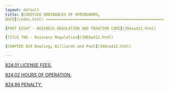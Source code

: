 ```yaml
---
layout: default 
title: [CODIFIED ORDINANCES OF SPRINGBORO,
OHIO](index.html) =====================================================

[PART EIGHT - BUSINESS REGULATION AND TAXATION CODE](394aa412.html)

[TITLE TWO - Business Regulation](3966a412.html)

[CHAPTER 824 Bowling, Billiards and Pool](39dca412.html)

---
```


[824.01 LICENSE FEES.](39e9a412.html)

[824.02 HOURS OF OPERATION.](39eda412.html)

[824.99 PENALTY.](39f1a412.html)
